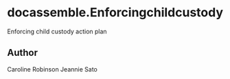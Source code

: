 # docassemble.Enforcingchildcustody

Enforcing child custody action plan

## Author

Caroline Robinson
Jeannie Sato

